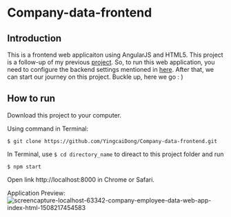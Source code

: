 # Company-data-frontend

## Introduction
This is a frontend web applicaiton using AngularJS and HTML5. This project is a follow-up of my previous [project](https://github.com/YingcaiDong/Practical-Company-Employee-data-API). So, to run this web application, you need to configure the backend settings mentioned in [here](https://github.com/YingcaiDong/Practical-Company-Employee-data-API). After that, we can start our journey on this project. Buckle up, here we go : )

## How to run
Download this project to your computer.

Using command in Terminal: 

`$ git clone https://github.com/YingcaiDong/Company-data-frontend.git`

In Terminal, use `$ cd directory_name` to direact to this project folder and run 

`$ npm start`

Open link  http://localhost:8000 in Chrome or Safari.

Application Preview:
![screencapture-localhost-63342-company-employee-data-web-app-index-html-1508217454583](https://user-images.githubusercontent.com/22902303/31647921-09f9f726-b2d9-11e7-8fb6-0c09654ec769.png)
